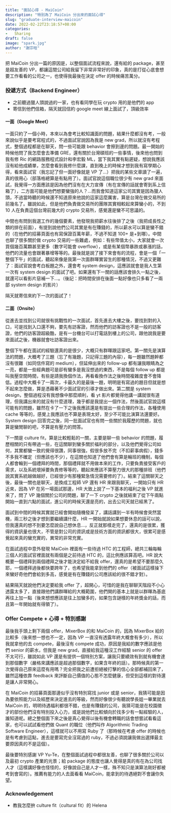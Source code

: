 ```yaml
---
title: "面試心得 - MaiCoin"
description: "特別為了 MaiCoin 分出來的面試心得"
slug: "graduate-interview-maicoin"
date: 2022-02-22T23:18:57+08:00
categories:
-   Sharing
draft: false
image: "spark.jpg"
author: "謝宗晅"
---
```


把 MaiCoin 分出一篇的原因是，以整個面試流程來說，還有給的 package，甚至是超友善的 VP，都讓這間公司給我留下非常非常好的印象，真的是打從心底會想要工作看看的公司之一，也使得我最後在決定 offer 的時候痛苦萬分。

### 投遞方式（Backend Engineer）

* 之前聽過獵人頭說過的一家，也有看同學在玩 crypto 用的是他們的 app
* 寄信到他們信箱，隔天就回信約 google meet 線上面試了，頂級效率

#### 一面（Google Meet）

一面只約了一個小時，本來以為會考比較知識面的問題，結果什麼都沒有考，一般來說似乎是要考寫程式的，不過面試官說因為我是 new grad，所以就沒有考程式，整個過程都是在聊天，問一些可能跟 behavior 會擦到邊的問題。最一開始的時候他問了我怎麼會去準備 GRE，還有關於台灣碩班的一些事情，後來他也問到我有修 Ric 的網路服務程式設計和李宏毅 ML，當下我其實有點遲疑，想說我應該沒有給他成績單，怎麼會看到我修什麼課，直到晚上的時候才想到我有寫學期心得，看來面試官（我忘記了但一面好像就是 VP 了...）把我的某些文章讀了一遍，真的很用心（部落格總算是有點用了）。面試官說這個職位很少有 new grad 來面試，我覺得一方面應該是因為他們沒有在大力宣傳（有在宣傳的話就會寄到系上信箱了），二方面可能是他們想要蠻強的人？...而我會知道這家公司其實是因為獵人頭，不過當時聽的時候還不知道原來他說的這家這麼厲害，算是台灣在做交易所的前幾名了。雖說如此，但是他們負責做交易所的團隊其實相較起來算蠻小的，不到 10 人在負責這個台灣前幾大的 crypto 交易所，感覺還是蠻不可思議的。

中間也有問到我選工作的幾個要素，他發現我把薪水往後排了之後（我把成長性之類的排在前面），有提到說他們公司其實是有在賺錢的，所以薪水可以算是蠻不錯的（在他們的招募頁面也有寫保證百萬年薪，不過不知道 100+ 是+到哪）。中間也聊了很多關於做 crypto 交易的一些難處，例如：有些幣值太小，大家就會一次買個幾百萬顆甚至更多（數字可能會 overflow），或是有某個幣暴跌或暴漲的話，他們的流量也會跟著暴增等等的。最後就是說了接下來會有的流程，會是一個「一整個下午」的面試，聽起來像是我第一次面群暉實習生的那種情況，不過又更難了：面試官說會考白板題之外，還會考 system design，這應該就會是我人生第一次有 system design 的面試了吧。如果還有下一關的話應該會排久一點之後，就還可以看影片惡補一下...。（後記：把時間安排在後面一點好像也只多看了一兩部 system design 的影片）

隔天就寄信來約下一次的面試了！

#### 二面（Onsite）

<!-- 第一題：爬樓梯，一次能爬一階或兩階，問爬到 n 階有幾種爬法，我先給了一個 n 的解，之後面試官說有 log n 的解，我就猜說是不是二分搜，結果他馬上送我一個提示，就是把狀態的轉移換成矩陣乘法，這樣就可以快速冪了 -->
<!-- 第二題：一棵樹，要輸出從右邊看到的第一個 node 的 value 陣列，follow up：怎麼樣能不走完所有 node 就得到解答 -->
<!-- 第三題：sliding window 裡面的最大值，我一開始給了 nlog k 的解法，可是面試官要我給 n 的解法，之後卡了一下，總算是有吃到面試官的提示然後順利回想起應該要怎麼做那題 -->
從進去並找到公司就很有挑戰性的一次面試，首先進去大樓之後，要找到對的入口，可是找到入口還不夠，要先有訪客證，然而他們的訪客證也不是一般的訪客證，他們的訪客證超級酷，是有一台機台可以打電話到樓上的公司，跟他說我是要來面試之後，機器就會吐訪客證出來。

整個下午都在面試的經驗還真的是很少，大概只有群暉跟這家吧。第一關先是演算法的問題，大概考了三題（忘了有幾題，只記得三題的內容），每一題雖然題幹都沒有很難（如同信件寫的 medium），但延伸出來的 follow-up 都有讓我眼睛為之一亮，都是一些經典題可是卻有蠻多是我沒想過的東西，不是每個 follow up 都是叫我壓空間時間，有些是請我換個作法，再看看換作法之後時間複雜度會不會降低。過程中大概卡了一兩次，卡最久的是最後一題，明明是有寫過的題目但就是想不起來怎麼做，算是憑藉著不少面試官的引導才做出來。第二關是 system design，整個過程沒有我想像中那麼順利，看 yt 影片都覺得他講一講就很有道理，但我講出來的就沒有什麼道理，幾乎都是我提出一個作法，然後面試官說這樣可能有的問題，雖然在卡了一下之後我應該還是有提出一些合理的作法，各種使用 cache 等等的，感覺上我應該也不算是表現太好，至少不可能比演算法還要好。System design 回答完之後，同一批面試官也有問一些關於我履歷的問題，就也算是蠻閒聊的吧，不算是有壓力的問答。

下一關是 culture fit，算是比較輕鬆的一關，主要是聊一些 behavior 的問題，履歷相關的只有帶過一些，在這關聊到蠻多關於福利的部分，以及他們覺得公司如何，其實都蠻一致的覺得很讚，同事很強，假很多放不完（不扣薪事病假），錢多不多我不確定（但應該也不少），在這關也知道了他們會有算是輪班的機制，每個人都會輪到一個禮拜的時間，那個禮拜就不用做本來的工作，只要負責接受客戶的需求，以及系統壞掉要負責修等等的，聽起來應該不算壓力很大的那種排班（他們說其實系統越做越好，已經很少有那種緊急情況需要修的了）。結束了這關聊天之後，最後一關也是聊天，是換成工程師 VP 還有 HR 來跟我聊天，一開始只有 HR 近來，因為 VP 在另一場面試那邊，HR 大致上說了一下基本的福利之後 VP 就進來了，問了 VP 幾個關於公司的問題，聊了一下 crypto 之後就結束了從下午兩點開始一直到六點的面試，進公司的時候天還是亮的，出去公司天就已經黑了。

面試到中間的時候其實就已經會開始隨機發呆了，講話講到一半有時候會突然當機，兩三秒之後才想到要繼續講什麼，HR 一開始就說如果想要休息的話可以說，但我還真的想不到要怎麼說自己想休息...，反正就那樣走完了，還真的是很累，獲得的資訊量也很大，不管是對公司的資訊或是技術方面的資訊都很大，很累可是感覺起來真的蠻充實的，異常的非常充實。

在面試過程中意外發現 MaiCoin 裡面有一些待過 HTC 的工程師，總共三輪每輪三個人的面試官裡面就有兩個是之前待過 HTC 的，這比例應該算高吧。HR 說大概要一個禮拜到兩個禮拜之後才能決定給不給我 offer，還真的是希望不要那麼久耶，一個禮拜過後都快要跨年了，也希望我能拿到他們的 offer（被面試這樣操下來蠻好奇他們會給到多高，感覺是有在賺錢的公司應該給的很不錯才對）。

結果隔天就說他們決定要給我 offer 了，超開心，可惜的是我在聊聊天階段不小心透露太多了，直接跟他們講群暉給的大概範圍，他們開的基本上就是以群暉為基底再往上加一點（後來想想應該是往上加蠻多的，如果包含謎樣的年終獎金的話，而且第一年開始就有得領了）。

### Offer Compete + 心得 + 特別感謝

最後我手頭上剩下兩個 offer，MixerBox 的和 MaiCoin 的，因為 MixerBox 給的比較多（後來想一想也不一定，因為 VP 一直沒有透露年終大概會有多少），所以我就拿他的去 compete，最後沒有 compete 成功，原因是我給的數字應該是他們 senior 的薪水，但我是 new grad，直接給我這種沒工作經驗 senior 的 offer 不太可行，雖說如此 VP 還是有提供一個特別方案，讓我只要績效有到就有機會達到那個數字（嚴格來講應該是超過那個數字，如果含年終的話）。那時候真的第一次覺得自己原來這麼有用嗎？完全把我之前遭拒絕被打擊的信心全部都補回來了，雖然這種依靠 feedback 來評斷自己價值的心態不怎麼健康，但受到這樣的對待還是讓人非常開心。

在 MaiCoin 的招募頁面那邊似乎沒有特別寫找 junior 或是 senior，我猜可能是因為要依照能力以及經歷來決定進去的等級，然而好像很少有聽說學長姐一畢業就去 MaiCoin 的，明明待遇福利都很不錯，也是有賺錢的公司，我猜可能是在校園徵才的部份他們沒有特別投入心力，或是說他們比較傾向於找多少有一點經驗的人，誰知道呢。總之整個面下來之後是真心覺得以後有機會轉職的話會想嘗試看看這家，也可以試試看他們做 Quant 的職位（他們叫作 Algorithmic Trading Software Engineer），這樣就可以不用寫 Ruby 了（那時候在考慮 offer 的時候也是有考慮到這點，進去是要寫完全沒寫過的 ruby，不過必須說讓我做出選擇最主要原因真的不是這個）。

最後要特別感謝 VP Yu-Te，在整個面試過程中都很友善，也聊了很多關於公司以及最初 crypto 產業的光景；給 package 的態度也讓人覺得是真的有在為公司找人才（這樣講好像也怪怪的，好像說自己是人才一樣，殊不知只是演算法剛好都被考到會寫的）。推薦有能力的人去面看看 MaiCoin，能拿到的待遇絕對不會讓你失望。

### Acknowledgement

* 教我怎麼拚 culture fit（cultural fit）的 Helena